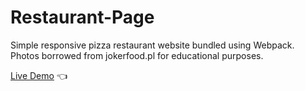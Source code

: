 # Restaurant-Page

Simple responsive pizza restaurant website bundled using Webpack. Photos borrowed from jokerfood.pl for educational purposes.

[Live Demo](https://mariuszciaston.github.io/Restaurant-Page/) :point_left:


